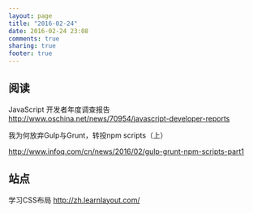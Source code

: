 ```yaml
---
layout: page
title: "2016-02-24"
date: 2016-02-24 23:08
comments: true
sharing: true
footer: true
---
```


## 阅读

JavaScript 开发者年度调查报告 http://www.oschina.net/news/70954/javascript-developer-reports

我为何放弃Gulp与Grunt，转投npm scripts（上）

http://www.infoq.com/cn/news/2016/02/gulp-grunt-npm-scripts-part1

## 站点

学习CSS布局 http://zh.learnlayout.com/
